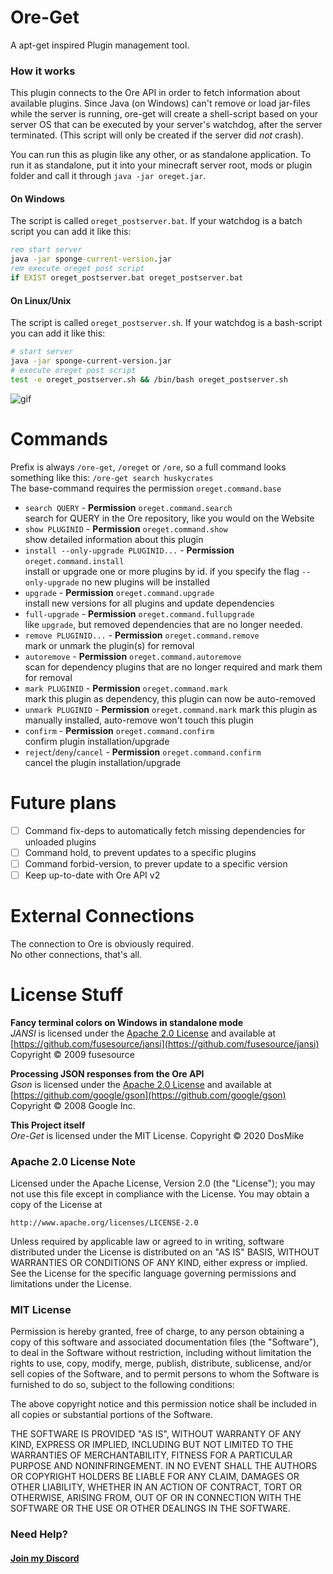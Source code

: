 # Ore-Get
A apt-get inspired Plugin management tool.

### How it works
This plugin connects to the Ore API in order to fetch information about 
available plugins. Since Java (on Windows) can't remove or load jar-files 
while the server is running, ore-get will create a shell-script based on
your server OS that can be executed by your server's watchdog, after the 
server terminated. (This script will only be created if the server did *not* 
crash).

You can run this as plugin like any other, or as standalone application.
To run it as standalone, put it into your minecraft server root, mods or 
plugin folder and call it through `java -jar oreget.jar`.

#### On Windows
The script is called `oreget_postserver.bat`. If your watchdog is a batch
script you can add it like this:
```bat
rem start server
java -jar sponge-current-version.jar
rem execute oreget post script
if EXIST oreget_postserver.bat oreget_postserver.bat
```

#### On Linux/Unix
The script is called `oreget_postserver.sh`. If your watchdog is a 
bash-script you can add it like this:
```bash
# start server
java -jar sponge-current-version.jar
# execute oreget post script
test -e oreget_postserver.sh && /bin/bash oreget_postserver.sh
```

![gif](oreget.gif)

# Commands
Prefix is always `/ore-get`, `/oreget` or `/ore`, so a full command looks 
something like this: `/ore-get search huskycrates`   
The base-command requires the permission `oreget.command.base`

* `search QUERY` - **Permission** `oreget.command.search`    
search for QUERY in the Ore repository, like you would on the Website
* `show PLUGINID` - **Permission** `oreget.command.show`    
show detailed information about this plugin
* `install --only-upgrade PLUGINID...` - **Permission** `oreget.command.install`    
install or upgrade one or more plugins by id. if you specify the flag 
`--only-upgrade` no new plugins will be installed
* `upgrade` - **Permission** `oreget.command.upgrade`    
install new versions for all plugins and update dependencies
* `full-upgrade` - **Permission** `oreget.command.fullupgrade`    
like `upgrade`, but removed dependencies that are no longer needed.
* `remove PLUGINID...` - **Permission** `oreget.command.remove`    
mark or unmark the plugin(s) for removal
* `autoremove` - **Permission** `oreget.command.autoremove`    
scan for dependency plugins that are no longer required and mark them for 
removal
* `mark PLUGINID` - **Permission** `oreget.command.mark`    
mark this plugin as dependency, this plugin can now be auto-removed
* `unmark PLUGINID` - **Permission** `oreget.command.mark`
mark this plugin as manually installed, auto-remove won't touch this plugin
* `confirm` - **Permission** `oreget.command.confirm`    
confirm plugin installation/upgrade
* `reject`/`deny`/`cancel` - **Permission** `oreget.command.confirm`    
cancel the plugin installation/upgrade

# Future plans

- [ ] Command fix-deps to automatically fetch missing dependencies for unloaded plugins
- [ ] Command hold, to prevent updates to a specific plugins
- [ ] Command forbid-version, to prever update to a specific version
- [ ] Keep up-to-date with Ore API v2

# External Connections
The connection to Ore is obviously required.  
No other connections, that's all.

# License Stuff

**Fancy terminal colors on Windows in standalone mode**   
_JANSI_ is licensed under the [Apache 2.0 License](http://www.apache.org/licenses/LICENSE-2.0) and available at [https://github.com/fusesource/jansi](https://github.com/fusesource/jansi)   
Copyright &copy; 2009 fusesource

**Processing JSON responses from the Ore API**   
_Gson_ is licensed under the [Apache 2.0 License](http://www.apache.org/licenses/LICENSE-2.0) and available at [https://github.com/google/gson](https://github.com/google/gson)   
Copyright &copy; 2008 Google Inc.

**This Project itself**   
_Ore-Get_ is licensed under the MIT License.
Copyright &copy; 2020 DosMike

### Apache 2.0 License Note  
Licensed under the Apache License, Version 2.0 (the "License");
you may not use this file except in compliance with the License.
You may obtain a copy of the License at

	http://www.apache.org/licenses/LICENSE-2.0

Unless required by applicable law or agreed to in writing, software
distributed under the License is distributed on an "AS IS" BASIS,
WITHOUT WARRANTIES OR CONDITIONS OF ANY KIND, either express or implied.
See the License for the specific language governing permissions and
limitations under the License.

### MIT License
Permission is hereby granted, free of charge, to any person obtaining a copy of this software and associated documentation files (the "Software"), to deal in the Software without restriction, including without limitation the rights to use, copy, modify, merge, publish, distribute, sublicense, and/or sell copies of the Software, and to permit persons to whom the Software is furnished to do so, subject to the following conditions:

The above copyright notice and this permission notice shall be included in all copies or substantial portions of the Software.

THE SOFTWARE IS PROVIDED "AS IS", WITHOUT WARRANTY OF ANY KIND, EXPRESS OR IMPLIED, INCLUDING BUT NOT LIMITED TO THE WARRANTIES OF MERCHANTABILITY, FITNESS FOR A PARTICULAR PURPOSE AND NONINFRINGEMENT. IN NO EVENT SHALL THE AUTHORS OR COPYRIGHT HOLDERS BE LIABLE FOR ANY CLAIM, DAMAGES OR OTHER LIABILITY, WHETHER IN AN ACTION OF CONTRACT, TORT OR OTHERWISE, ARISING FROM, OUT OF OR IN CONNECTION WITH THE SOFTWARE OR THE USE OR OTHER DEALINGS IN THE SOFTWARE.

### Need Help?
#### [Join my Discord](https://discord.gg/E592Gdu)